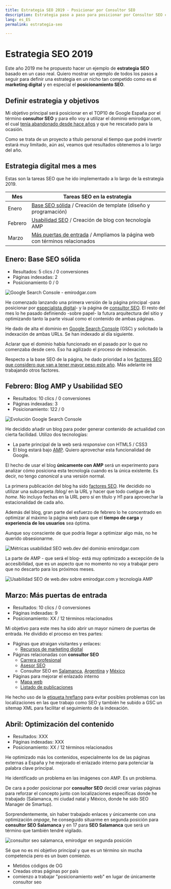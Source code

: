 ```yaml
---
title: Estrategia SEO 2019 - Posicionar por Consultor SEO
description: Estrategia paso a paso para posicionar por Consultor SEO con herramientas gratuitas.
lang: es_ES
permalink: estrategia-seo

---
```


# Estrategia SEO 2019

Este año 2019 me he propuesto hacer un ejemplo de **estrategia SEO** basado en un caso real. Quiero mostrar un ejemplo de todos los pasos a seguir para definir una estrategia en un nicho tan competido como es el **marketing digital** y en especial el **posicionamiento SEO**.


## Definir estrategia y objetivos

Mi objetivo principal será posicionar en el TOP10 de Google España por el término **consultor SEO** y para ello voy a utilizar  el dominio emirodgar.com, el cual [tenía abandonado desde hace años](https://twitter.com/Emirodgar/status/1095273190971113473) y que he rescatado para la ocasión.

Como se trata de un proyecto a título personal el tiempo que podré invertir estará muy limitado, aún así, veamos qué resultados obtenemos a lo largo del año.

## Estrategia digital mes a mes

Estas son la tareas SEO que he ido implementado a lo largo de la estrategia 2019.

| Mes      | Tareas SEO en la estrategia      
|----------|----------------------------------
| Enero | [Base SEO sólida](#enero) / Creación de template (diseño y programación)                  
| Febrero | [Usabilidad SEO](#febrero) / Creación de blog con tecnología AMP       |
| Marzo | [Más puertas de entrada](#marzo)  / Ampliamos la página web con términos relacionados


## <a name="enero"></a> Enero: Base SEO sólida
 
 - Resultados: 5 clics / 0 conversiones
 - Páginas indexadas: 2
 - Posicionamiento 0 / 0

![Google Search Console - emirodgar.com ](https://i.imgur.com/7ce2kiB.png)

He comenzado lanzando una primera versión de la página principal -para posicionar por [especialista digital](https://emirodgar.com)- y la página de [consultor SEO](/consultor-seo/). El resto del mes lo he pasado definiendo -sobre papel- la futura arquitectura del sitio y optimizando tanto la parte visual como el contenido de ambas páginas.

He dado de alta el dominio en [Google Search Console](https://search.google.com/search-console) (GSC) y solicitado la indexación de ambas URLs. Se han indexado al día siguiente.

Aclarar que el dominio había funcionado en el pasado por lo que no comenzaba desde cero. Eso ha agilizado el proceso de indexación.

Respecto a la base SEO de la página, he dado prioridad a los [factores SEO que considero que van a tener mayor peso este año](factores-seo).  Más adelante iré trabajando otros factores.

## <a name="febrero"></a>Febrero: Blog AMP y Usabilidad SEO
 
 - Resultados: 10 clics / 0 conversiones
 - Páginas indexadas: 3
 - Posicionamiento: 122 / 0

![Evolución Google Search Console](https://i.imgur.com/MVStSCU.png)

He decidido añadir un blog para poder generar contenido de actualidad con cierta facilidad. Utilizo dos tecnologías: 

- La parte principal de la web será *responsive* con HTML5 / CSS3
- El blog estará bajo [AMP](https://www.ampproject.org). Quiero aprovechar esta funcionalidad de Google.

El hecho de usar el blog **únicamente con AMP** será un experimento para analizar cómo posiciona esta tecnología cuando es la única existente. Es decir, no tengo *canonical* a una versión normal.

La primera publicación del blog ha sido [factores SEO](/factores-seo). He decidido no utilizar una subcarpeta /blog/ en la URL y hacer que todo cuelgue de la *home*. No incluyo fechas en la URL pero sí en título y H1 para aprovechar la estacionalidad de cada año.

Además del blog, gran parte del esfuerzo de febrero lo he concentrado en optimizar al máximo la página web para que el **tiempo de carga** y **experiencia de los usuarios** sea óptima.

Aunque soy consciente de que podría llegar a optimizar algo más, no he querido obsesionarme.

![Métricas usabilidad SEO web.dev del dominio emirodgar.com](https://i.imgur.com/5sI2ybv.png)

La parte de AMP - que será el blog- está muy optimizado a excepción de la accesibilidad, que es un aspecto que no momento no voy a trabajar pero que no descarto para los próximos meses. 

![Usabilidad SEO de web.dev sobre emirodgar.com y tecnología AMP](https://i.imgur.com/tcDllgb.png)

## <a name="marzo"></a>Marzo: Más puertas de entrada
 
 - Resultados: 10 clics / 0 conversiones
 - Páginas indexadas: 9
 - Posicionamiento: XX / 12 términos relacionados

Mi objetivo para este mes ha sido abrir un mayor número de puertas de entrada. He dividido el proceso en tres partes:

- Páginas que atraigan visitantes y enlaces:
   -  [Recursos de marketing digital](https://emirodgar.com/recursos-marketing-digital/)
- Páginas relacionadas con **consultor SEO**
  -   [Carrera profesional](https://emirodgar.com/carrera-profesional/)
  -  [Asesor SEO](https://emirodgar.com/asesor-seo)
  -  Consultor SEO en [Salamanca](https://emirodgar.com/consultor-seo/salamanca), [Argentina](https://emirodgar.com/consultor-seo/argentina)  y [México](https://emirodgar.com/consultor-seo/mexico)
 - Páginas para mejorar el enlazado interno
    -   [Mapa web](https://emirodgar.com/mapa-web)
    - [Listado de publicaciones](https://emirodgar.com/publicaciones)

He hecho uso de la [etiqueta hreflang](https://support.google.com/webmasters/answer/189077?hl=es) para evitar posibles problemas con las localizaciones en las que trabajo como SEO y también he subido a GSC un sitemap XML para facilitar el seguimiento de la indexación.


## <a name="abril"></a>Abril: Optimización del contenido
 
 - Resultados: XXX
 - Páginas indexadas: XXX
 - Posicionamiento: XX / 12 términos relacionados

He optimizado más los contenidos, especialmente los de las páginas externas a España y he mejorado el enlazado interno para potenciar la palabra clave principal.

He identificado un problema en las imágenes con AMP. Es un problema.

De cara a poder posicionar por **consultor SEO** decidí crear varias páginas para reforzar el concepto junto con localizaciones específicas donde he trabajado (Salamanca, mi ciudad natal y México, donde he sido SEO Manager de Smartup).

Sorprendentemente, sin haber trabajado enlaces y únicamente con una optimización *onpage*, he conseguido situarme en segunda posición para **consultor SEO Salamanca** y en 17 para **SEO Salamanca** que será un término que también tendré vigilado.

![consultor seo salamanca, emirodgar en segunda posición](https://i.imgur.com/u3RGo9e.png)

Sé que no es mi objetivo principal y que es un término sin mucha competencia pero es un buen comienzo.

- Metidos códigos de OG
- Creadas otras páginas por país
- comienzo a trabajar "posicionamiento web" en lugar de únicamente consultor seo
<!--stackedit_data:
eyJoaXN0b3J5IjpbOTk1MTkzNzg0LC00Mzc1NTA3NzQsLTE1NT
k5NjMzODcsMzQzNDgxNzQ0LC0xMDM3NTc4Njk2LDE0NTAwNzg3
OSw4ODExNDMxMTUsMTgxMjU2NDU2OSw2MDMyNDk4MzIsLTEyNj
g3MjMxNzUsLTMzNjQ0MDIwOCwtMzMxNjc1OTgsMTg4NTAzNDk1
Nyw5NjY4MjI4OTAsLTE5MDM0ODcxMDgsMTU4NDM2MjgyMSw1MD
U3MzY5MzIsNzAzMTkzODksMTA0NjYxMDA5NywtMTY0NzMzMjcz
OF19
-->